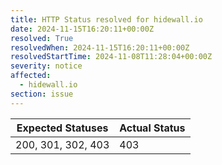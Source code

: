```yaml
---
title: HTTP Status resolved for hidewall.io
date: 2024-11-15T16:20:11+00:00Z
resolved: True
resolvedWhen: 2024-11-15T16:20:11+00:00Z
resolvedStartTime: 2024-11-08T11:28:04+00:00Z
severity: notice
affected:
  - hidewall.io
section: issue
---
```


| Expected Statuses | Actual Status  |
|-------------------|----------------|
| 200, 301, 302, 403 | 403 |
